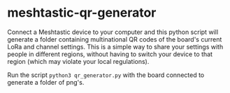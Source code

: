 # meshtastic-qr-generator
 
Connect a Meshtastic device to your computer and this python script will generate a folder containing multinational QR codes of the board's current LoRa and channel settings.  This is a simple way to share your settings with people in different regions, without having to switch your device to that region (which may violate your local regulations).

Run the script `python3 qr_generator.py` with the board connected to generate a folder of png's.
